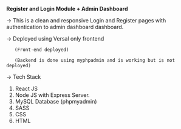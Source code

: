**Register and Login Module + Admin Dashboard**

-> This is a clean and responsive Login and Register pages with authentication to admin dashboard dashboard.

-> Deployed using Versal only frontend

       (Front-end deployed)

       (Backend is done using myphpadmin and is working but is not deployed)

-> Tech Stack
1. React JS
2. Node JS
   with Express Server.
3. MySQL Database (phpmyadmin)
4. SASS
5. CSS
6. HTML
